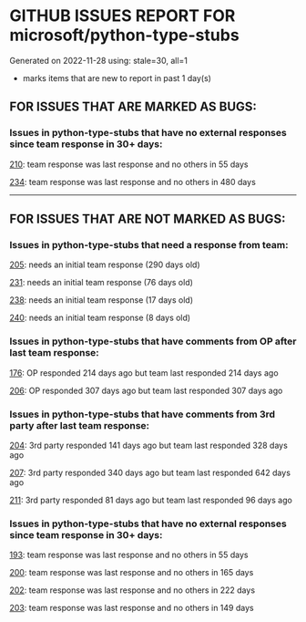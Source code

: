 
# GITHUB ISSUES REPORT FOR microsoft/python-type-stubs


Generated on 2022-11-28 using: stale=30, all=1


* marks items that are new to report in past 1 day(s)


## FOR ISSUES THAT ARE MARKED AS BUGS:


### Issues in python-type-stubs that have no external responses since team response in 30+ days:


  [210](https://github.com/microsoft/python-type-stubs/issues/210 "The IntelliSense of Pylance works not well"): team response was last response and no others in 55 days

  [234](https://github.com/microsoft/python-type-stubs/issues/234 "pandas read_excel(), DataFrame.iloc[] stubs issues"): team response was last response and no others in 480 days

---

## FOR ISSUES THAT ARE NOT MARKED AS BUGS:


### Issues in python-type-stubs that need a response from team:


  [205](https://github.com/microsoft/python-type-stubs/issues/205 "[BUG?] VSCode Intellisense Fails To Complete Python's PyQt API Properties"): needs an initial team response (290 days old)

  [231](https://github.com/microsoft/python-type-stubs/issues/231 "[cv2] cv2.add can accept scalar value, not only `Mat`"): needs an initial team response (76 days old)

  [238](https://github.com/microsoft/python-type-stubs/issues/238 "Incorrect return type on `matplotlib.pyplot.subplot_mosaic`"): needs an initial team response (17 days old)

  [240](https://github.com/microsoft/python-type-stubs/issues/240 "[Matplotlib] Uncorrect type-hint in `font_manager.FontProperties`"): needs an initial team response (8 days old)

### Issues in python-type-stubs that have comments from OP after last team response:


  [176](https://github.com/microsoft/python-type-stubs/issues/176 "request : opencv-contrib"): OP responded 214 days ago but team last responded 214 days ago

  [206](https://github.com/microsoft/python-type-stubs/issues/206 "No suggestion/autocomplete for example for xml.dom.minidom objects"): OP responded 307 days ago but team last responded 307 days ago

### Issues in python-type-stubs that have comments from 3rd party after last team response:


  [204](https://github.com/microsoft/python-type-stubs/issues/204 "Intellisense does work with GTK+ 3 (GObject Introspection)"): 3rd party responded 141 days ago but team last responded 328 days ago

  [207](https://github.com/microsoft/python-type-stubs/issues/207 "RPi.GPIO does not work"): 3rd party responded 340 days ago but team last responded 642 days ago

  [211](https://github.com/microsoft/python-type-stubs/issues/211 "Publish each stubs as stub-only package"): 3rd party responded 81 days ago but team last responded 96 days ago

### Issues in python-type-stubs that have no external responses since team response in 30+ days:


  [193](https://github.com/microsoft/python-type-stubs/issues/193 "VS Code AutoComplete does not include some functions of 3rd Party Modules like (NumPy, Pandas, Matplotlib,...)"): team response was last response and no others in 55 days

  [200](https://github.com/microsoft/python-type-stubs/issues/200 "PyRight doesn't see arguments of constructor for class inherited from pandas.DataFrame"): team response was last response and no others in 165 days

  [202](https://github.com/microsoft/python-type-stubs/issues/202 "vscode autocomplete not working for 'cv2.dnn_DetectionModel' Class"): team response was last response and no others in 222 days

  [203](https://github.com/microsoft/python-type-stubs/issues/203 "Pylance incorrect unreachable result with pwntools"): team response was last response and no others in 149 days
